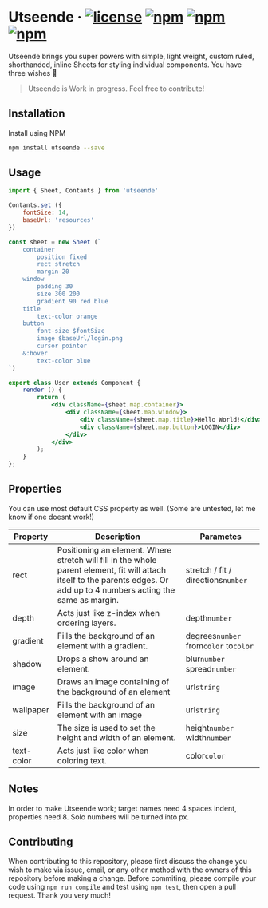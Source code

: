 # Utseende &middot; [![license](https://img.shields.io/badge/license-MIT-red.svg)]() [![npm](https://img.shields.io/npm/v/utseende.svg)]() [![npm](https://img.shields.io/badge/build-passing-brightgreen.svg)]() [![npm](https://img.shields.io/npm/dt/utseende.svg)]()

Utseende brings you super powers with simple, light weight, custom ruled, shorthanded, inline Sheets for styling individual components. You have three wishes 🧞‍

> Utseende is Work in progress. Feel free to contribute!

## Installation
Install using NPM
```sh
npm install utseende --save
```

## Usage
```jsx
import { Sheet, Contants } from 'utseende'

Contants.set ({
    fontSize: 14,
    baseUrl: 'resources'
})

const sheet = new Sheet (`
    container
        position fixed
        rect stretch
        margin 20
    window
        padding 30
        size 300 200
        gradient 90 red blue
    title
        text-color orange
    button
        font-size $fontSize
        image $baseUrl/login.png
        cursor pointer
    &:hover
        text-color blue
`)

export class User extends Component {
    render () {
        return (
            <div className={sheet.map.container}>
                <div className={sheet.map.window}>
                    <div className={sheet.map.title}>Hello World!</div>
                    <div className={sheet.map.button}>LOGIN</div>
                </div>
            </div>
        );
    }
};

```

## Properties
You can use most default CSS property as well. (Some are untested, let me know if one doesnt work!)

| Property | Description | Parametes |
|---|---|---|
| rect | Positioning an element. Where stretch will fill in the whole parent element, fit will attach itself to the parents  edges. Or add up to 4 numbers acting the same as margin. | stretch / fit / directions`number` |
| depth | Acts just like z-index when ordering layers. | depth`number` |
| gradient | Fills the background of an element with a gradient. | degrees`number` from`color` to`color` |
| shadow | Drops a show around an element. | blur`number` spread`number` |
| image | Draws an image containing of the background of an element | url`string` |
| wallpaper | Fills the background of an element with an image | url`string` |
| size | The size is used to set the height and width of an element. | height`number` width`number` |
| text-color | Acts just like color when coloring text. | color`color` |

## Notes
In order to make Utseende work; target names need 4 spaces indent, properties need 8. Solo numbers will be turned into px.

## Contributing
When contributing to this repository, please first discuss the change you wish to make via issue, email, or any other method with the owners of this repository before making a change. Before commiting, please compile your code using `npm run compile` and test using `npm test`, then open a pull request. Thank you very much!